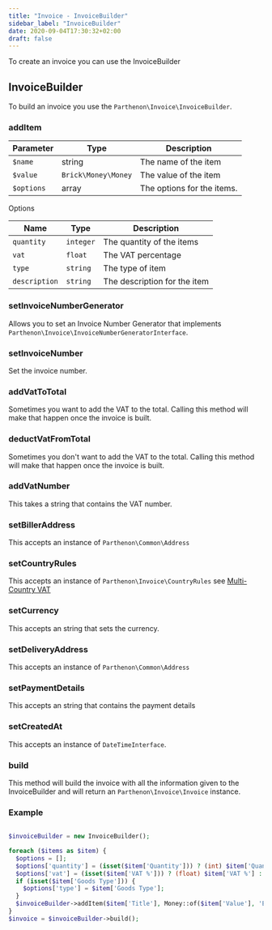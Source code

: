 ```yaml
---
title: "Invoice - InvoiceBuilder"
sidebar_label: "InvoiceBuilder"
date: 2020-09-04T17:30:32+02:00
draft: false
---
```

To create an invoice you can use the InvoiceBuilder

## InvoiceBuilder

To build an invoice you use the `Parthenon\Invoice\InvoiceBuilder`.

### addItem

| Parameter | Type | Description |
| --- | --- | --- |
| `$name` | string | The name of the item |
| `$value` | `Brick\Money\Money` | The value of the item |
| `$options` | array | The options for the items. |

Options

| Name | Type | Description |
| --- | --- | --- |
| `quantity` | `integer` | The quantity of the items |
| `vat` | `float` | The VAT percentage |
| `type` | `string` | The type of item |
| `description` | `string` | The description for the item |

### setInvoiceNumberGenerator

Allows you to set an Invoice Number Generator that implements `Parthenon\Invoice\InvoiceNumberGeneratorInterface`.

### setInvoiceNumber

Set the invoice number.

### addVatToTotal

Sometimes you want to add the VAT to the total. Calling this method will make that happen once the invoice is built.

### deductVatFromTotal

Sometimes you don't want to add the VAT to the total. Calling this method will make that happen once the invoice is built.

### addVatNumber

This takes a string that contains the VAT number.

### setBillerAddress

This accepts an instance of `Parthenon\Common\Address`

### setCountryRules

This accepts an instance of `Parthenon\Invoice\CountryRules` see [Multi-Country VAT](./multi-country-vat)

### setCurrency

This accepts an string that sets the currency.

### setDeliveryAddress

This accepts an instance of `Parthenon\Common\Address`

### setPaymentDetails

This accepts an string that contains the payment details

### setCreatedAt

This accepts an instance of `DateTimeInterface`.

### build

This method will build the invoice with all the information given to the InvoiceBuilder and will return an `Parthenon\Invoice\Invoice` instance.

### Example

```php

$invoiceBuilder = new InvoiceBuilder();

foreach ($items as $item) {
  $options = [];
  $options['quantity'] = (isset($item['Quantity'])) ? (int) $item['Quantity'] : 1;
  $options['vat'] = (isset($item['VAT %'])) ? (float) $item['VAT %'] : 0.0;
  if (isset($item['Goods Type'])) {
    $options['type'] = $item['Goods Type'];
  }
  $invoiceBuilder->addItem($item['Title'], Money::of($item['Value'], 'EUR'), $options);
}
$invoice = $invoiceBuilder->build();
```
